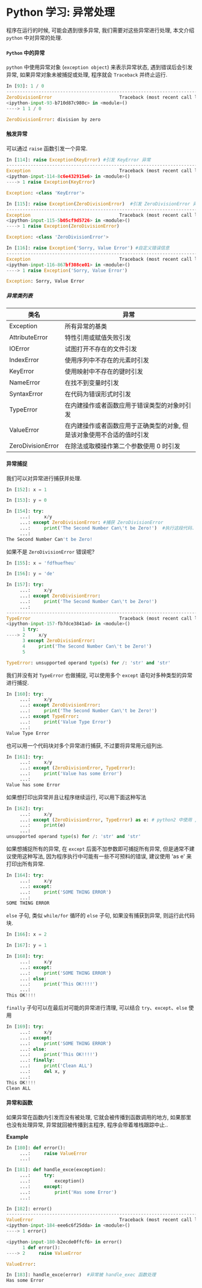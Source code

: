 # Python 学习: 异常处理

程序在运行的时候, 可能会遇到很多异常, 我们需要对这些异常进行处理, 本文介绍 `python` 中对异常的处理.

#### `Python` 中的异常

`python` 中使用异常对象 (`exception object`) 来表示异常状态, 遇到错误后会引发异常, 如果异常对象未被捕捉或处理, 程序就会 `Traceback` 并终止运行.

```python
In [93]: 1 / 0
---------------------------------------------------------------------------
ZeroDivisionError                         Traceback (most recent call last)
<ipython-input-93-b710d87c980c> in <module>()
----> 1 1 / 0

ZeroDivisionError: division by zero
```

#### 触发异常

可以通过 `raise` 函数引发一个异常.

```python
In [114]: raise Exception(KeyError) #引发 KeyError 异常
---------------------------------------------------------------------------
Exception                                 Traceback (most recent call last)
<ipython-input-114-8c6e432915e6> in <module>()
----> 1 raise Exception(KeyError)

Exception: <class 'KeyError'>

In [115]: raise Exception(ZeroDivisionError)  #引发 ZeroDivisionError 异常
---------------------------------------------------------------------------
Exception                                 Traceback (most recent call last)
<ipython-input-115-5b05cf9d5726> in <module>()
----> 1 raise Exception(ZeroDivisionError)

Exception: <class 'ZeroDivisionError'>

In [116]: raise Exception('Sorry, Value Error') #自定义错误信息
---------------------------------------------------------------------------
Exception                                 Traceback (most recent call last)
<ipython-input-116-867bf308ce01> in <module>()
----> 1 raise Exception('Sorry, Value Error')

Exception: Sorry, Value Error
```

##### 异常类列表

| 类名              | 异常                                                                   |
|-------------------|------------------------------------------------------------------------|
| Exception         | 所有异常的基类                                                         |
| AttributeError    | 特性引用或赋值失败引发                                                 |
| IOError           | 试图打开不存在的文件引发                                               |
| IndexError        | 使用序列中不存在的元素时引发                                           |
| KeyError          | 使用映射中不存在的键时引发                                             |
| NameError         | 在找不到变量时引发                                                     |
| SyntaxError       | 在代码为错误形式时引发                                                 |
| TypeError         | 在内建操作或者函数应用于错误类型的对象时引发                           |
| ValueError        | 在内建操作或者函数应用于正确类型的对象, 但是该对象使用不合适的值时引发 |
| ZeroDivisionError | 在除法或取模操作第二个参数使用 0 时引发                                |

#### 异常捕捉

我们可以对异常进行捕获并处理.

```python
In [152]: x = 1

In [153]: y = 0

In [154]: try:
     ...:     x/y
     ...: except ZeroDivisionError: #捕获 ZeroDivisionError
     ...:     print('The Second Number Can\'t be Zero!')  #执行这段代码.
     ...:
The Second Number Can't be Zero!
```

如果不是 `ZeroDivisionError` 错误呢?

```python
In [155]: x = 'fdfhuefheu'

In [156]: y = 'de'

In [157]: try:
     ...:     x/y
     ...: except ZeroDivisionError:
     ...:     print('The Second Number Can\'t be Zero!')
     ...:
---------------------------------------------------------------------------
TypeError                                 Traceback (most recent call last) #出现 TypeError
<ipython-input-157-fb7dce3841ad> in <module>()
      1 try:
----> 2     x/y
      3 except ZeroDivisionError:
      4     print('The Second Number Can\'t be Zero!')
      5

TypeError: unsupported operand type(s) for /: 'str' and 'str'
```

我们并没有对 `TypeError` 也做捕捉, 可以使用多个 `except` 语句对多种类型的异常进行捕捉.

```python
In [160]: try:
     ...:     x/y
     ...: except ZeroDivisionError:
     ...:     print('The Second Number Can\'t be Zero!')
     ...: except TypeError:
     ...:     print('Value Type Error')
     ...:
Value Type Error
```

也可以用一个代码块对多个异常进行捕获, 不过要将异常用元组列出.

```python
In [161]: try:
     ...:     x/y
     ...: except (ZeroDivisionError, TypeError):
     ...:     print('Value has some Error')
     ...:
Value has some Error
```

如果想打印出异常并且让程序继续运行, 可以用下面这种写法

```python
In [162]: try:
     ...:     x/y
     ...: except (ZeroDivisionError, TypeError) as e: # python2 中使用 ,e, EXAMPLE: except (ZeroDivisionError, TypeError), e: print e
     ...:     print(e)
     ...:
unsupported operand type(s) for /: 'str' and 'str'
```

如果想捕捉所有的异常, 在 `except` 后面不加参数即可捕捉所有异常, 但是通常不建议使用这种写法, 因为程序执行中可能有一些不可预料的错误, 建议使用 'as e' 来打印出所有异常.

```python
In [164]: try:
     ...:     x/y
     ...: except:
     ...:     print('SOME THING ERROR')
     ...:
SOME THING ERROR
```

`else` 子句, 类似 `while/for` 循环的 `else` 子句, 如果没有捕获到异常, 则运行此代码块.

```python
In [166]: x = 2

In [167]: y = 1

In [168]: try:
     ...:     x/y
     ...: except:
     ...:     print('SOME THING ERROR')
     ...: else:
     ...:     print('This OK!!!!')
     ...:
This OK!!!!
```

`finally` 子句可以在最后对可能的异常进行清理, 可以结合 `try`、`except`、`else` 使用

```python
In [169]: try:
     ...:     x/y
     ...: except:
     ...:     print('SOME THING ERROR')
     ...: else:
     ...:     print('This OK!!!!')
     ...: finally:
     ...:     print('Clean ALL')
     ...:     del x, y
     ...:
This OK!!!!
Clean ALL
```

#### 异常和函数

如果异常在函数内引发而没有被处理, 它就会被传播到函数调用的地方, 如果那里也没有处理异常, 异常就回被传播到主程序, 程序会带着堆栈跟踪中止..

**Example**

```python
In [180]: def error():
     ...:     raise ValueError
     ...:

In [181]: def handle_exce(exception):
     ...:     try:
     ...:         exception()
     ...:     except:
     ...:         print('Has some Error')
     ...:

In [182]: error()
---------------------------------------------------------------------------
ValueError                                Traceback (most recent call last)
<ipython-input-184-eee6c6f25dda> in <module>()
----> 1 error()

<ipython-input-180-b2ecde0ffcf6> in error()
      1 def error():
----> 2     raise ValueError

ValueError:

In [183]: handle_exce(error)  #异常被 handle_exec 函数处理
Has some Error
```
